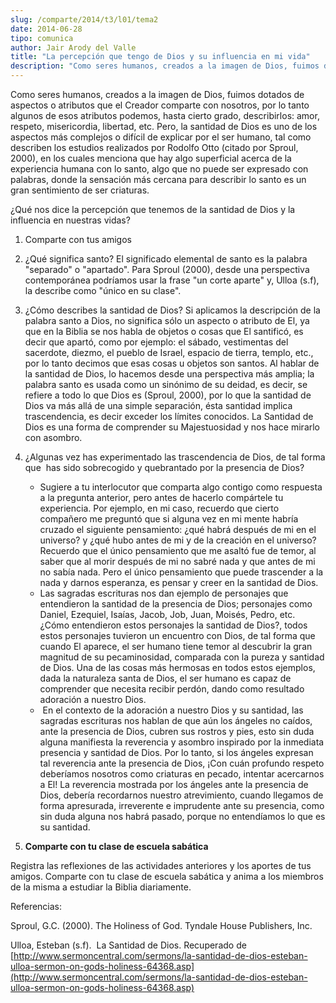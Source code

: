 ```yaml
---
slug: /comparte/2014/t3/l01/tema2
date: 2014-06-28
tipo: comunica
author: Jair Arody del Valle
title: "La percepción que tengo de Dios y su influencia en mi vida"
description: "Como seres humanos, creados a la imagen de Dios, fuimos dotados de aspectos o  atributos que el Creador comparte con nosotros, por lo tanto algunos de esos  atributos podemos, hasta cierto grado, describirlos: amor, respeto,  misericordia, libertad, etc. Pero, la santidad de D..."
---
```


Como seres humanos, creados a la imagen de Dios, fuimos dotados de aspectos o atributos que el Creador comparte con nosotros, por lo tanto algunos de esos atributos podemos, hasta cierto grado, describirlos: amor, respeto, misericordia, libertad, etc. Pero, la santidad de Dios es uno de los aspectos más complejos o difícil de explicar por el ser humano, tal como describen los estudios realizados por Rodolfo Otto (citado por Sproul, 2000), en los cuales menciona que hay algo superficial acerca de la experiencia humana con lo santo, algo que no puede ser expresado con palabras, donde la sensación más cercana para describir lo santo es un gran sentimiento de ser criaturas.

¿Qué nos dice la percepción que tenemos de la santidad de Dios y la influencia en nuestras vidas?

1.  Comparte con tus amigos
2.  ¿Qué significa santo? El significado elemental de santo es la palabra "separado" o "apartado". Para Sproul (2000), desde una perspectiva contemporánea podríamos usar la frase "un corte aparte" y, Ulloa (s.f), la describe como "único en su clase".
3.  ¿Cómo describes la santidad de Dios? Si aplicamos la descripción de la palabra santo a Dios, no significa sólo un aspecto o atributo de El, ya que en la Biblia se nos habla de objetos o cosas que El santificó, es decir que apartó, como por ejemplo: el sábado, vestimentas del sacerdote, diezmo, el pueblo de Israel, espacio de tierra, templo, etc., por lo tanto decimos que esas cosas u objetos son santos. Al hablar de la santidad de Dios, lo hacemos desde una perspectiva más amplia; la palabra santo es usada como un sinónimo de su deidad, es decir, se refiere a todo lo que Dios es (Sproul, 2000), por lo que la santidad de Dios va más allá de una simple separación, ésta santidad implica trascendencia, es decir exceder los límites conocidos. La Santidad de Dios es una forma de comprender su Majestuosidad y nos hace mirarlo con asombro.
4.  ¿Algunas vez has experimentado las trascendencia de Dios, de tal forma que  has sido sobrecogido y quebrantado por la presencia de Dios?
     -  Sugiere a tu interlocutor que comparta algo contigo como respuesta a la pregunta anterior, pero antes de hacerlo compártele tu experiencia. Por ejemplo, en mi caso, recuerdo que cierto compañero me preguntó que si alguna vez en mi mente habría cruzado el siguiente pensamiento: ¿qué habrá después de mi en el universo? y ¿qué hubo antes de mi y de la creación en el universo? Recuerdo que el único pensamiento que me asaltó fue de temor, al saber que al morir después de mi no sabré nada y que antes de mi no sabía nada. Pero el único pensamiento que puede trascender a la nada y darnos esperanza, es pensar y creer en la santidad de Dios.
    -  Las sagradas escrituras nos dan ejemplo de personajes que entendieron la santidad de la presencia de Dios; personajes como Daniel, Ezequiel, Isaías, Jacob, Job, Juan, Moisés, Pedro, etc. ¿Cómo entendieron estos personajes la santidad de Dios?, todos estos personajes tuvieron un encuentro con Dios, de tal forma que cuando El aparece, el ser humano tiene temor al descubrir la gran magnitud de su pecaminosidad, comparada con la pureza y santidad de Dios. Una de las cosas más hermosas en todos estos ejemplos, dada la naturaleza santa de Dios, el ser humano es capaz de comprender que necesita recibir perdón, dando como resultado adoración a nuestro Dios.
    -   En el contexto de la adoración a nuestro Dios y su santidad, las sagradas escrituras nos hablan de que aún los ángeles no caídos, ante la presencia de Dios, cubren sus rostros y pies, esto sin duda alguna manifiesta la reverencia y asombro inspirado por la inmediata presencia y santidad de Dios. Por lo tanto, si los ángeles expresan tal reverencia ante la presencia de Dios, ¡Con cuán profundo respeto deberíamos nosotros como criaturas en pecado, intentar acercarnos a El! La reverencia mostrada por los ángeles ante la presencia de Dios, debería recordarnos nuestro atrevimiento, cuando llegamos de forma apresurada, irreverente e imprudente ante su presencia, como sin duda alguna nos habrá pasado, porque no entendíamos lo que es su santidad.

1. **Comparte con tu clase de escuela sabática**

Registra las reflexiones de las actividades anteriores y los aportes de tus amigos. Comparte con tu clase de escuela sabática y anima a los miembros de la misma a estudiar la Biblia diariamente.

Referencias:

Sproul, G.C. (2000). The Holiness of God. Tyndale House Publishers, Inc.

Ulloa, Esteban (s.f).  La Santidad de Dios. Recuperado de [http://www.sermoncentral.com/sermons/la-santidad-de-dios-esteban-ulloa-sermon-on-gods-holiness-64368.asp](http://www.sermoncentral.com/sermons/la-santidad-de-dios-esteban-ulloa-sermon-on-gods-holiness-64368.asp)
